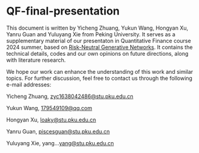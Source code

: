# QF-final-presentation

This document is written by Yicheng Zhuang, Yukun Wang, Hongyan Xu, Yanru Guan and Yuluyang Xie from Peking University. It serves as a supplementary material of our presentaton in Quantitative Finance course 2024 summer, based on [Risk-Neutral Generative Networks](https://arxiv.org/abs/2405.17770). It contains the technical details, codes and our own opinions on future directions, along with literature research.

We hope our work can enhance the understanding of this work and similar topics. For further discussion, feel free to contact us through the following e-mail addresses:

Yicheng Zhuang, zyc1638042486@stu.pku.edu.cn

Yukun Wang, 179549109@qq.com

Hongyan Xu, loaky@stu.pku.edu.cn

Yanru Guan, piscesguan@stu.pku.edu.cn

Yuluyang Xie, yang…yang@stu.pku.edu.cn
